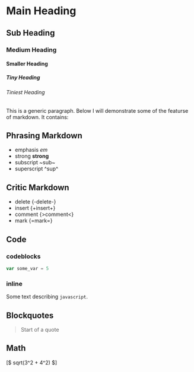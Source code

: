 # Main Heading
## Sub Heading
### Medium Heading
#### Smaller Heading
##### Tiny Heading
###### Tiniest Heading

This is a generic paragraph. Below I will demonstrate some of the featurse of markdown. It contains:

## Phrasing Markdown

* emphasis *em* 
* strong **strong**
* subscript ~sub~
* superscript ^sup^

## Critic Markdown

* delete {-delete-}
* insert {+insert+}
* comment {>comment<}
* mark {=mark=}

## Code

### codeblocks
```javascript
var some_var = 5
```
### inline 

Some text describing `javascript`.

## Blockquotes

> Start of a quote

## Math

[$ sqrt(3^2 + 4^2) $]
